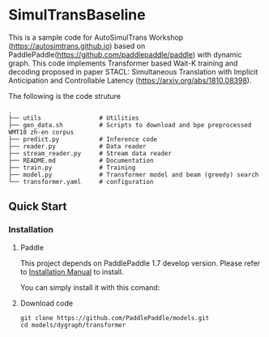 # SimulTransBaseline

This is a sample code for AutoSimulTrans Workshop (https://autosimtrans.github.io) based
on PaddlePaddle(https://github.com/paddlepaddle/paddle) with dynamic graph.
This code implements Transformer based Wait-K training and decoding proposed in paper
STACL: Simultaneous Translation with Implicit Anticipation and Controllable Latency
(https://arxiv.org/abs/1810.08398).


The following is the code struture

```text
.
├── utils                # Utilities
├── gen_data.sh          # Scripts to download and bpe preprocessed WMT18 zh-en corpus
├── predict.py           # Inference code
├── reader.py            # Data reader
├── stream_reader.py     # Stream data reader
├── README.md            # Documentation
├── train.py             # Training
├── model.py             # Transformer model and beam (greedy) search
└── transformer.yaml     # configuration
```

## Quick Start

### Installation

1. Paddle

   This project depends on PaddlePaddle 1.7 develop version. Please refer to [Installation Manual](http://www.paddlepaddle.org/#quick-start) to install.

   You can simply install it with this comand:

    
2. Download code

    ```shell
    git clone https://github.com/PaddlePaddle/models.git
    cd models/dygraph/transformer
